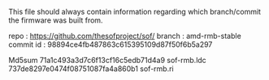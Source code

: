 This file should always contain information regarding which branch/commit
the firmware was built from.

repo      : https://github.com/thesofproject/sof/
branch    : amd-rmb-stable
commit id : 98894ce4fb487863c615395109d87f50f6b5a297

Md5sum
71a1c493a3d7c6f13cf16c5edb71d4a9  sof-rmb.ldc
737de8297e0474f08751087fa4a860b1  sof-rmb.ri
